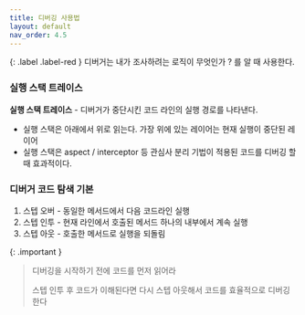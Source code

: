 ```yaml
---
title: 디버깅 사용법
layout: default
nav_order: 4.5
---
```

{: .label .label-red }
디버거는 내가 조사하려는 로직이 무엇인가 ? 를 알 때 사용한다.

### 실행 스택 트레이스

**실행 스택 트레이스** - 디버거가 중단시킨 코드 라인의 실행 경로를 나타낸다.

* 실행 스택은 아래에서 위로 읽는다. 가장 위에 있는 레이어는 현재 실행이 중단된 레이어
* 실행 스택은 aspect / interceptor 등 관심사 분리 기법이 적용된 코드를 디버깅 할 때 효과적이다.


### 디버거 코드 탐색 기본
1. 스텝 오버 - 동일한 메서드에서 다음 코드라인 실행
2. 스텝 인투 - 현재 라인에서 호출된 메서드 하나의 내부에서 계속 실행
3. 스텝 아웃 - 호출한 메서드로 실행을 되돌림


{: .important }
> 디버깅을 시작하기 전에 코드를 먼저 읽어라
>
> 스텝 인투 후 코드가 이해된다면 다시 스텝 아웃해서 코드를 효율적으로 디버깅 한다
